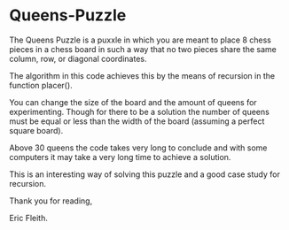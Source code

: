 # Queens-Puzzle

The Queens Puzzle is a puxxle in which you are meant to place 8 chess pieces in a chess board in such a way that no two pieces share the same column, row, or diagonal coordinates.

The algorithm in this code achieves this by the means of recursion in the function placer().

You can change the size of the board and the amount of queens for experimenting. Though for there to be a solution the number of queens must be equal or less than the width of the board (assuming a perfect square board).

Above 30 queens the code takes very long to conclude and with some computers it may take a very long time to achieve a solution.

This is an interesting way of solving this puzzle and a good case study for recursion.

Thank you for reading,

Eric Fleith.
